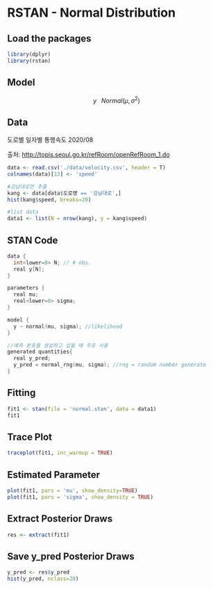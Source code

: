 # RSTAN - Normal Distribution

## Load the packages

```R
library(dplyr)
library(rstan)
```



## Model

$$
y \; \text{~} \; Normal(\mu, \sigma^2)
$$



## Data

도로별 일자별 통행속도 2020/08

출처: http://topis.seoul.go.kr/refRoom/openRefRoom_1.do

```R
data <- read.csv('./data/velocity.csv', header = T)
colnames(data)[13] <- 'speed'

#강남대로만 추출
kang <- data[data$도로명 == '강남대로',]
hist(kang$speed, breaks=20)

#list data
data1 <- list(N = nrow(kang), y = kang$speed)
```



## STAN Code

```c++
data {
  int<lower=0> N; // # obs.
  real y[N];
}

parameters {
  real mu;
  real<lower=0> sigma;
}

model {
  y ~ normal(mu, sigma); //likelihood
}

//예측 분포를 생성하고 싶을 때 주로 사용
generated quantities{
  real y_pred;
  y_pred = normal_rng(mu, sigma); //rng = random number generate
}
```



## Fitting

```R
fit1 <- stan(file = 'normal.stan', data = data1)
fit1
```



## Trace Plot

```R
traceplot(fit1, inc_warmup = TRUE)
```



## Estimated Parameter

```R
plot(fit1, pars = 'mu', show_density=TRUE)
plot(fit1, pars = 'sigma', show_density = TRUE)
```



## Extract Posterior Draws

```R
res <- extract(fit1)
```



## Save y_pred Posterior Draws

```R
y_pred <- res$y_pred
hist(y_pred, nclass=20)
```

